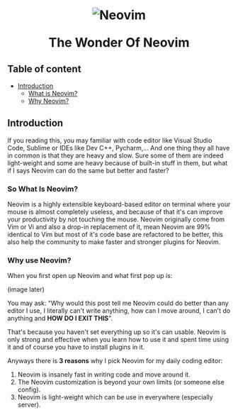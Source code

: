 <h1 align="center">
  <img src="https://raw.githubusercontent.com/neovim/neovim.github.io/master/logos/neovim-logo-300x87.png" alt="Neovim">

  <p>The Wonder Of Neovim</p>
</h1>

## Table of content
- [Introduction](#introduction)
    + [What is Neovim?](#what-is-neovim)
    + [Why Neovim?](#why-neovim")

## Introduction

If you reading this, you may familiar with code editor like Visual Studio Code, Sublime or IDEs like Dev C++, Pycharm,... And one thing they all have in common is that they are heavy and slow. Sure some of them are indeed light-weight and some are heavy because of built-in stuff in them, but what if I says Neovim can do the same but better and faster?

### So What Is Neovim?

Neovim is a highly extensible keyboard-based editor on terminal where your mouse is almost completely useless, and because of that it's can improve your productivity by not touching the mouse. Neovim originally come from Vim or Vi and also a drop-in replacement of it, mean Neovim are 99% identical to Vim but most of it's code base are refactored to be better, this also help the community to make faster and stronger plugins for Neovim.

### Why use Neovim?

When you first open up Neovim and what first pop up is: 

(image later)

You may ask: "Why would this post tell me Neovim could do better than any editor I use, I literally can't write anything, how can I move around, I can't do anything and **HOW DO I EXIT THIS**".

That's because you haven't set everything up so it's can usable. Neovim is only strong and effective when you learn how to use it and spent time using it and of course you have to install plugins in it.

Anyways there is **3 reasons** why I pick Neovim for my daily coding editor:

1. Neovim is insanely fast in writing code and move around it.
2. The Neovim customization is beyond your own limits (or someone else config).
3. Neovim is light-weight which can be use in everywhere (especially server).
